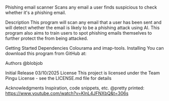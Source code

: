 Phishing email scanner
Scans any email a user finds suspicious to check whether it's a phishing email.

Description
This program will scan any email that a user has been sent and will detect whether the email is likely to be a phishing attack using AI. This program also aims to train users to spot phishing emails themselves to further protect the from being attacked. 

Getting Started
Dependencies
Colourama and imap-tools.
Installing
You can download this program from GitHub at: 

Authors
@blobjob

Initial Release
03/10/2025
License
This project is licensed under the Team Pingu License - see the LICENSE.md file for details

Acknowledgments
Inspiration, code snippets, etc.
@pretty printed: https://www.youtube.com/watch?v=KlnL4JFNXbQ&t=306s
